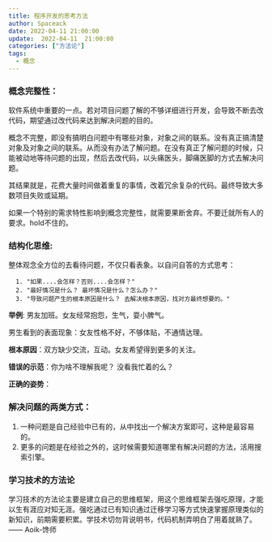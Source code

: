 ```yaml
---
title: 程序开发的思考方法
author: Spaceack
date: 2022-04-11 21:00:00
update:  2022-04-11  21:00:00
categories: ["方法论"]
tags: 
  - 概念
---
```

### 概念完整性：
软件系统中重要的一点。若对项目问题了解的不够详细进行开发，会导致不断去改代码，期望通过改代码来达到解决问题的目的。

概念不完整，即没有搞明白问题中有哪些对象，对象之间的联系。没有真正搞清楚对象及对象之间的联系。从而没有办法了解问题。在没有真正了解问题的时候，只能被动地等待问题的出现，然后去改代码，以头痛医头，脚痛医脚的方式去解决问题。

其结果就是，花费大量时间做着重复的事情，改着冗余复杂的代码。最终导致大多数项目失败或延期。

如果一个特别的需求特性影响到概念完整性，就需要果断舍弃。不要迁就所有人的要求。hold不住的。

### 结构化思维:
整体观念全方位的去看待问题，不仅只看表象。以自问自答的方式思考：

      1. "如果....会怎样？否则....会怎样？"
      2. "最好情况是什么？ 最坏情况是什么？怎么办？"
      3. "导致问题产生的根本原因是什么？ 去解决根本原因，找对方最终想要的。"

**举例**: 男友加班。女友经常抱怨，生气，耍小脾气。

男生看到的表面现象：女友性格不好，不够体贴，不通情达理。

**根本原因**：双方缺少交流，互动。女友希望得到更多的关注。

**错误的示范**：你为啥不理解我呢？ 没看我忙着的么？

**正确的姿势**：

### 解决问题的两类方式：
1. 一种问题是自己经验中已有的，从中找出一个解决方案即可，这种是最容易的。
2. 更多的问题是在经验之外的，这时候需要知道哪里有解决问题的方法，活用搜索引擎。

### 学习技术的方法论
学习技术的方法论主要是建立自己的思维框架，用这个思维框架去强吃原理，才能以生有涯应对知无涯。强吃通过已有知识通过迁移学习等方式快速掌握原理类似的新知识，前期需要积累。学技术切勿背说明书，代码机制弄明白了用着就熟了。 —— Aoik-馋师
